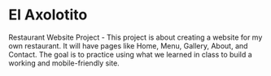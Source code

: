 # El Axolotito
Restaurant Website Project - This project is about creating a website for my own restaurant. It will have pages like Home, Menu, Gallery, About, and Contact. The goal is to practice using what we learned in class to build a working and mobile-friendly site.
